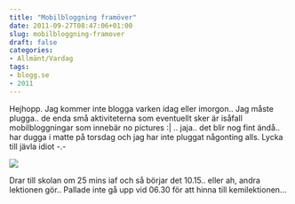 ```yaml
---
title: "Mobilbloggning framöver"
date: 2011-09-27T08:47:06+01:00
slug: mobilbloggning-framover
draft: false
categories:
- Allmänt/Vardag
tags:
- blogg.se
- 2011
---
```

Hejhopp. Jag kommer inte blogga varken idag eller imorgon.. Jag måste plugga.. de enda små aktiviteterna som eventuellt sker är isåfall mobilbloggningar som innebär no pictures :| .. jaja.. det blir nog fint ändå.. har dugga i matte på torsdag och jag har inte pluggat någonting alls. Lycka till jävla idiot -.-  
  
![](/assets/images/blogg.se/ma_167857244.jpg)  
  
Drar till skolan om 25 mins iaf och så börjar det 10.15.. eller ah, andra lektionen gör.. Pallade inte gå upp vid 06.30 för att hinna till kemilektionen...